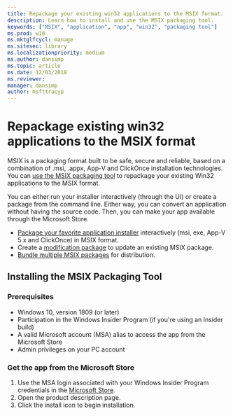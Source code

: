 ```yaml
---
title: Repackage your existing win32 applications to the MSIX format.
description: Learn how to install and use the MSIX packaging tool.
keywords: ["MSIX", "application", "app", "win32", "packaging tool"]
ms.prod: w10
ms.mktglfcycl: manage
ms.sitesec: library
ms.localizationpriority: medium
ms.author: dansimp
ms.topic: article
ms.date: 12/03/2018
ms.reviewer: 
manager: dansimp
author: msfttracyp
---
```


# Repackage existing win32 applications to the MSIX format

MSIX is a packaging format built to be safe, secure and reliable, based on a combination of .msi, .appx, App-V and ClickOnce installation technologies. You can [use the MSIX packaging tool](https://docs.microsoft.com/windows/msix/packaging-tool/create-app-package-msi-vm) to repackage your existing Win32 applications to the MSIX format. 

You can either run your installer interactively (through the UI) or create a package from the command line. Either way, you can convert an application without having the source code. Then, you can make your app available through the Microsoft Store.

- [Package your favorite application installer](https://docs.microsoft.com/windows/msix/packaging-tool/create-app-package-msi-vm) interactively (msi, exe, App-V 5.x and ClickOnce) in MSIX format. 
- Create a [modification package](https://docs.microsoft.com/windows/msix/packaging-tool/package-editor) to update an existing MSIX package.
- [Bundle multiple MSIX packages](https://docs.microsoft.com/windows/msix/packaging-tool/bundle-msix-packages) for distribution. 

## Installing the MSIX Packaging Tool

### Prerequisites

- Windows 10, version 1809 (or later)
- Participation in the Windows Insider Program (if you're using an Insider build)
- A valid Microsoft account (MSA) alias to access the app from the Microsoft Store 
- Admin privileges on your PC account 

### Get the app from the Microsoft Store

1. Use the MSA login associated with your Windows Insider Program credentials in the [Microsoft Store](https://www.microsoft.com/store/r/9N5LW3JBCXKF). 
2. Open the product description page.
3. Click the install icon to begin installation.
